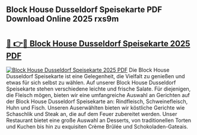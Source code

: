 ## Block House Dusseldorf Speisekarte PDF Download Online 2025 rxs9m

# <h2><a href="http://gccxnvj.nevu.top/?p=Block+House+Dusseldorf+Speisekarte">🔗 👉🔴 Block House Dusseldorf Speisekarte 2025 PDF</a></h2>

[![Block House Dusseldorf Speisekarte 2025 PDF](https://i.imgur.com/dBaPXMq.png)](http://gccxnvj.nevu.top/?p=Block+House+Dusseldorf+Speisekarte)
Die Block House Dusseldorf Speisekarte ist eine Gelegenheit, die Vielfalt zu genießen und etwas für sich selbst zu wählen. Auf unserer Block House Dusseldorf Speisekarte stehen verschiedene leichte und frische Salate. Für diejenigen, die Fleisch mögen, bieten wir eine umfangreiche Auswahl an Gerichten auf der Block House Dusseldorf Speisekarte an: Rindfleisch, Schweinefleisch, Huhn und Fisch. Unseren Auserwählten bieten wir köstliche Gerichte wie Schaschlik und Steak an, die auf dem Feuer zubereitet werden. Unser Restaurant bietet eine große Auswahl an Desserts, von traditionellen Torten und Kuchen bis hin zu exquisiten Crème Brûlée und Schokoladen-Gateais.
